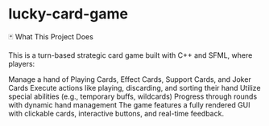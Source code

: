 # lucky-card-game

🃏 What This Project Does

This is a turn-based strategic card game built with C++ and SFML, where players:

Manage a hand of Playing Cards, Effect Cards, Support Cards, and Joker Cards
Execute actions like playing, discarding, and sorting their hand
Utilize special abilities (e.g., temporary buffs, wildcards)
Progress through rounds with dynamic hand management
The game features a fully rendered GUI with clickable cards, interactive buttons, and real-time feedback.
